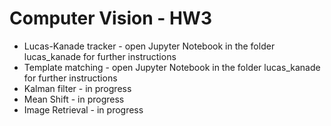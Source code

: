 # Computer Vision - HW3
* Lucas-Kanade tracker - open Jupyter Notebook in the folder lucas_kanade for further instructions
* Template matching - open Jupyter Notebook in the folder lucas_kanade for further instructions
* Kalman filter - in progress
* Mean Shift - in progress
* Image Retrieval - in progress
